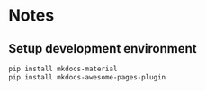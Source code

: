 # Notes

## Setup development environment

```bash
pip install mkdocs-material
pip install mkdocs-awesome-pages-plugin
```
